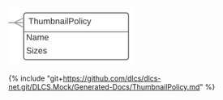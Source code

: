 ![# ThumbnailPolicy](thumbnailpolicy.png)

{% include "git+https://github.com/dlcs/dlcs-net.git/DLCS.Mock/Generated-Docs/ThumbnailPolicy.md" %}

